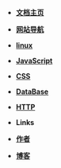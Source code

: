 <!--
 * @Author: your name
 * @Date: 2021-12-09 20:03:50
 * @LastEditTime: 2022-08-02 15:46:45
 * @LastEditors: llxs
 * @Description: 打开koroFileHeader查看配置 进行设置: https://github.com/OBKoro1/koro1FileHeader/wiki/%E9%85%8D%E7%BD%AE
 * @FilePath: /docsify/_sidebar.md
-->

- [**文档主页**](README)
- [**网站导航**](nav-coding/)
- [**linux**](blog/Linux/README)
- [**JavaScript**](blog/JavaScript/README)
- [**CSS**](blog/CSS/README)
- [**DataBase**](blog/DataBase/README)
- [**HTTP**](blog/Http/README)

- **Links**
- [**作者**](https://github.com/chaojiaxi)
- [**博客**](https://l9711self.gitee.io/blog/)



